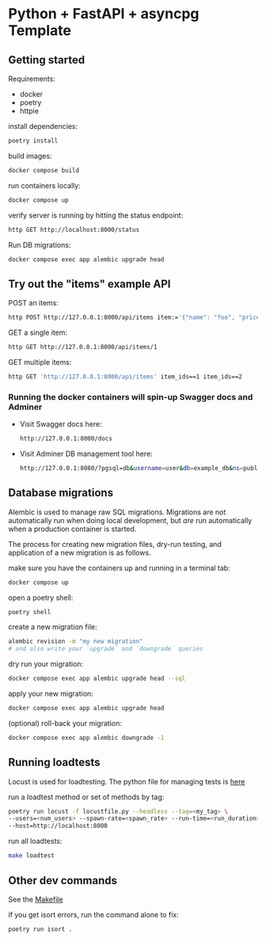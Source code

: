 # Python + FastAPI + asyncpg Template

## Getting started

Requirements:
- docker
- poetry
- httpie

install dependencies:

```sh
poetry install
```

build images:

```sh
docker compose build
```

run containers locally:

```sh
docker compose up
```

verify server is running by hitting the status endpoint:

```sh
http GET http://localhost:8000/status
```

Run DB migrations:
```sh
docker compose exec app alembic upgrade head
```

## Try out the "items" example API

POST an items:

```sh
http POST http://127.0.0.1:8000/api/items item:='{"name": "foo", "price": 3.14}'
```

GET a single item:

```sh
http GET http://127.0.0.1:8000/api/items/1
```

GET multiple items:

```sh
http GET 'http://127.0.0.1:8000/api/items' item_ids==1 item_ids==2
```

### Running the docker containers will spin-up Swagger docs and Adminer

- Visit Swagger docs here:

    ```sh
    http://127.0.0.1:8000/docs
    ```

- Visit Adminer DB management tool here:

    ```sh
    http://127.0.0.1:8080/?pgsql=db&username=user&db=example_db&ns=public
    ```

## Database migrations

Alembic is used to manage raw SQL migrations. Migrations are not automatically
run when doing local development, but _are_ run automatically when a production
container is started.

The process for creating new migration files, dry-run testing, and application
of a new migration is as follows.

make sure you have the containers up and running in a terminal tab:
```sh
docker compose up
```

open a poetry shell:

```sh
poetry shell
```

create a new migration file:

```sh
alembic revision -m "my new migration"
# and also write your `upgrade` and `downgrade` queries
```

dry run your migration:
```sh
docker compose exec app alembic upgrade head --sql
```

apply your new migration:
```sh
docker compose exec app alembic upgrade head
```

(optional) roll-back your migration:
```sh
docker compose exec app alembic downgrade -1
```

## Running loadtests

Locust is used for loadtesting. The python file for managing tests is [here](./locustfile.py)

run a loadtest method or set of methods by tag:
```sh
poetry run locust -f locustfile.py --headless --tag=<my_tag> \
--users=<num_users> --spawn-rate=<spawn_rate> --run-time=<run_duration> \
--host=http://localhost:8000
```

run all loadtests:
```sh
make loadtest
```

## Other dev commands

See the [Makefile](./Makefile)

if you get isort errors, run the command alone to fix:

```sh
poetry run isort .
```
